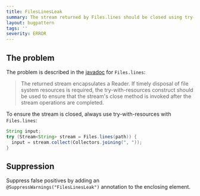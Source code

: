 ```yaml
---
title: FilesLinesLeak
summary: The stream returned by Files.lines should be closed using try-with-resources
layout: bugpattern
tags: ''
severity: ERROR
---
```


<!--
*** AUTO-GENERATED, DO NOT MODIFY ***
To make changes, edit the @BugPattern annotation or the explanation in docs/bugpattern.
-->

## The problem
The problem is described in the [javadoc] for `Files.lines`:

> The returned stream encapsulates a Reader. If timely disposal of file system
> resources is required, the try-with-resources construct should be used to
> ensure that the stream's close method is invoked after the stream operations
> are completed.

[javadoc]: https://docs.oracle.com/javase/8/docs/api/java/nio/file/Files.html#lines-java.nio.file.Path-java.nio.charset.Charset-

To ensure the stream is closed, always use try-with-resources with
`Files.lines`:

```java
String input;
try (Stream<String> stream = Files.lines(path)) {
  input = stream.collect(Collectors.joining(", "));
}
```

## Suppression
Suppress false positives by adding an `@SuppressWarnings("FilesLinesLeak")` annotation to the enclosing element.
